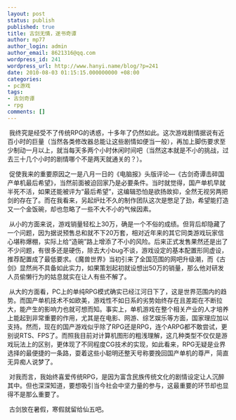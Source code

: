 ```yaml
---
layout: post
status: publish
published: true
title: 古剑无情，遂书奇谭
author: mp77
author_login: admin
author_email: 8621316@qq.com
wordpress_id: 241
wordpress_url: http://www.hanyi.name/blog/?p=241
date: 2010-08-03 01:15:15.000000000 +08:00
categories:
- pc游戏
tags:
- 古剑奇谭
- rpg
comments: []
---
```

 我终究是经受不了传统RPG的诱惑，十多年了仍然如此。这次游戏剧情据说有近百小时的巨量（当然各类修改器总能让这些剧情如便当一般），再加上脚伤要求至少制动一月以上，就当每天多两个小时休闲时间吧（当然这本就是不小的挑战，过去三十几个小时的剧情哪个不是两天就通关的？）。

 促使我来的重要原因之一是八月一日的《电脑报》头版评论—《古剑奇谭击碎国产单机最后希望》，当然前面被迫回家乃是必要条件。当时就觉得，国产单机早就半死不活，如果还能被评为“最后希望”，这编辑恐怕是欲扬故抑，全然无视另两把剑的存在了。而在我看来，另起炉灶不久的制作团队这次是憋足了劲，希望能打造又一个金饭碗，却也忽略了一些不大不小的气候因素。

 从小的方面来说，游戏销量轻松上30万，确是一个不俗的成绩。但背后却隐藏了一个问题，因为据说预售总和就不下20万套，相对近年来的其它同类游戏玩家信心堪称爆棚，实际上给“造碗”路上增添了不小的风险。后来正式发售果然还是出了不少问题，有很多还是硬伤，除去大小bug不谈，游戏设定的基本配置形同虚设，推荐配置成了最低要求。《魔兽世界》当初引来了全国范围的网吧升级潮，而《古剑》显然尚不具备如此实力，如果策划起初就设想出50万的销量，那么他对研发人员偷懒行为的姑息就实在让人有些不解了。

 从大的方面看，PC上的单纯RPG模式确实已经江河日下了，这是世界范围内的趋势。而国产单机技术不如欧美，游戏性不如日系的劣势始终存在且差距在不断拉大，能产生的影响力也就可想而知。事实上，单机游戏在整个相关产业的人才培养上能起到非常重要的作用，尤其是在电影、网游、综艺娱乐等方面，国家理应加以支持。然而，现在的国产游戏似乎除了RPG还是RPG，连个ARPG都不敢尝试，更别说RTS、FPS了。而照我目前对计算机图形的粗浅理解，这几种类型不仅仅是游戏玩法上的区别，更体现了不同程度CG技术的实现，如此看来，RPG无疑是业界选择的最便捷的一条路，耍着这些小聪明还整天号称要挽回国产单机的尊严，简直无异痴人说梦了。

 对我而言，我始终喜爱传统RPG，是因为富含民族传统文化的剧情设定让人沉醉其中。但也深深知道，要想吸引当今社会中坚力量的参与，这最重要的环节却也显得不是那么重要了。

 古剑放在暑假，寒假就留给仙五吧。
